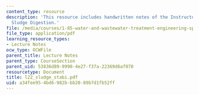 ```yaml
---
content_type: resource
description: 'This resource includes handwritten notes of the Instructor on the topic:
  Sludge Digestion.'
file: /media/courses/1-85-water-and-wastewater-treatment-engineering-spring-2006/a34fee954bd6982bbb2089b7d1fb52ff_l22_sludge_stabi.pdf
file_type: application/pdf
learning_resource_types:
- Lecture Notes
ocw_type: OCWFile
parent_title: Lecture Notes
parent_type: CourseSection
parent_uid: 53836d89-9990-4e27-f37a-22369d6af070
resourcetype: Document
title: l22_sludge_stabi.pdf
uid: a34fee95-4bd6-982b-bb20-89b7d1fb52ff
---
```

